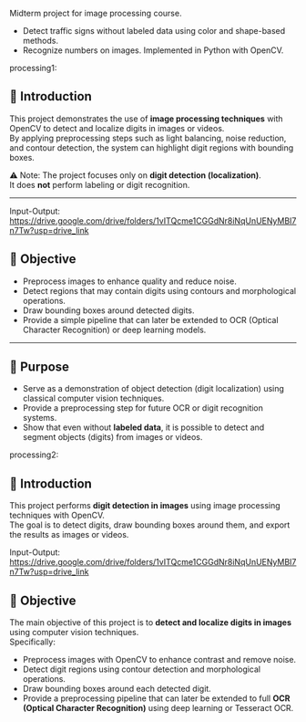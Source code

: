 Midterm project for image processing course. 
- Detect traffic signs without labeled data using color and shape-based methods.
- Recognize numbers on images.
Implemented in Python with OpenCV.

processing1: 
## 📖 Introduction
This project demonstrates the use of **image processing techniques** with OpenCV to detect and localize digits in images or videos.  
By applying preprocessing steps such as light balancing, noise reduction, and contour detection, the system can highlight digit regions with bounding boxes.  

⚠️ Note: The project focuses only on **digit detection (localization)**.  
It does **not** perform labeling or digit recognition.  

---

Input-Output:
https://drive.google.com/drive/folders/1vITQcme1CGGdNr8iNqUnUENyMBI7n7Tw?usp=drive_link

## 🎯 Objective
- Preprocess images to enhance quality and reduce noise.  
- Detect regions that may contain digits using contours and morphological operations.  
- Draw bounding boxes around detected digits.  
- Provide a simple pipeline that can later be extended to OCR (Optical Character Recognition) or deep learning models.  

---

## 📝 Purpose
- Serve as a demonstration of object detection (digit localization) using classical computer vision techniques.  
- Provide a preprocessing step for future OCR or digit recognition systems.  
- Show that even without **labeled data**, it is possible to detect and segment objects (digits) from images or videos.  


processing2:
## 📖 Introduction
This project performs **digit detection in images** using image processing techniques with OpenCV.  
The goal is to detect digits, draw bounding boxes around them, and export the results as images or videos.

Input-Output:
https://drive.google.com/drive/folders/1vITQcme1CGGdNr8iNqUnUENyMBI7n7Tw?usp=drive_link

## 🎯 Objective
The main objective of this project is to **detect and localize digits in images** using computer vision techniques.  
Specifically:
- Preprocess images with OpenCV to enhance contrast and remove noise.  
- Detect digit regions using contour detection and morphological operations.  
- Draw bounding boxes around each detected digit.  
- Provide a preprocessing pipeline that can later be extended to full **OCR (Optical Character Recognition)** using deep learning or Tesseract OCR.  

